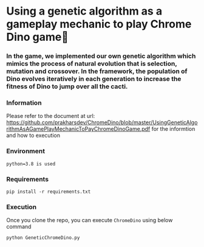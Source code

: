 # Using a genetic algorithm as a gameplay mechanic to play Chrome Dino game🦖
 
### In the game, we implemented our own genetic algorithm which mimics the process of natural evolution that is selection, mutation and crossover. In the framework, the population of Dino evolves iteratively in each generation to increase the fitness of Dino to jump over all the cacti.

### Information

Please refer to the document at   url: https://github.com/prakharsdev/ChromeDino/blob/master/UsingGeneticAlgorithmAsAGamePlayMechanicToPayChromeDinoGame.pdf
  for the informtion and how to execution

### Environment

```
python=3.8 is used
```

### Requirements
```
pip install -r requirements.txt
```

### Execution

Once you clone the repo, you can execute `ChromeDino` using below command

```
python GeneticChromeDino.py
```


